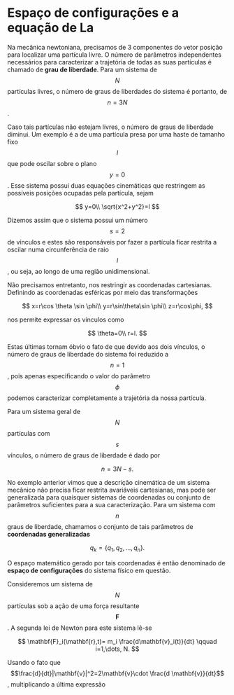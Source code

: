 # Espaço de configurações e a equação de La

Na mecânica newtoniana, precisamos de 3 componentes do vetor posição para localizar uma partícula livre. O número de parâmetros independentes necessários para caracterizar a trajetória de todas as suas partículas é chamado de **grau de liberdade**. Para um sistema de $$N$$partículas livres, o número de graus de liberdades do sistema é portanto, de $$n=3N$$.

Caso tais partículas não estejam livres, o número de graus de liberdade diminui. Um exemplo é a de uma partícula presa por uma haste de tamanho fixo $$l$$ que pode oscilar sobre o plano $$y=0$$. Esse sistema possui duas equações cinemáticas que restringem as possíveis posições ocupadas pela partícula, sejam

$$
y=0\\ \sqrt{x^2+y^2}=l
$$

Dizemos assim que o sistema possui um número $$s=2$$ de vínculos e estes são responsáveis por fazer a partícula ficar restrita a oscilar numa circunferência de raio $$l$$, ou seja, ao longo de uma região unidimensional.

Não precisamos entretanto, nos restringir as coordenadas cartesianas. Definindo as coordenadas esféricas por meio das transformações

$$
x=r\cos \theta \sin \phi\\ y=r\sin\theta\sin \phi\\ z=r\cos\phi,
$$

nos permite expressar os vínculos como

$$
\theta=0\\ r=l.
$$

Estas últimas tornam óbvio o fato de que devido aos dois vínculos, o número de graus de liberdade do sistema foi reduzido a $$n=1$$, pois apenas especificando o valor do parâmetro $$\phi$$ podemos caracterizar completamente a trajetória da nossa partícula.

Para um sistema geral de $$N$$partículas com $$s$$ vínculos, o número de graus de liberdade é dado por

$$
n=3N-s.
$$

No exemplo anterior vimos que a descrição cinemática de um sistema mecânico não precisa ficar restrita avariáveis cartesianas, mas pode ser generalizada para quaisquer sistemas de coordenadas ou conjunto de parâmetros suficientes para a sua caracterização. Para um sistema com $$n$$ graus de liberdade, chamamos o conjunto de tais parâmetros de **coordenadas generalizadas**

$$
q_k=\{q_1,q_2,\dots,q_n\}.
$$

O espaço matemático gerado por tais coordenadas é então denominado de **espaço de configurações** do sistema físico em questão.

Consideremos um sistema de $$N$$ partículas sob a ação de uma força resultante $$\mathbf{F}$$. A segunda lei de Newton para este sistema lê-se

$$
\mathbf{F}_i(\mathbf{r},t)= m_i \frac{d\mathbf{v}_i(t)}{dt} \qquad i=1,\dots, N.
$$

Usando o fato que $$\frac{d}{dt}|\mathbf{v}|^2=2\mathbf{v}\cdot \frac{d \mathbf{v}}{dt}$$, multiplicando a última expressão&#x20;


